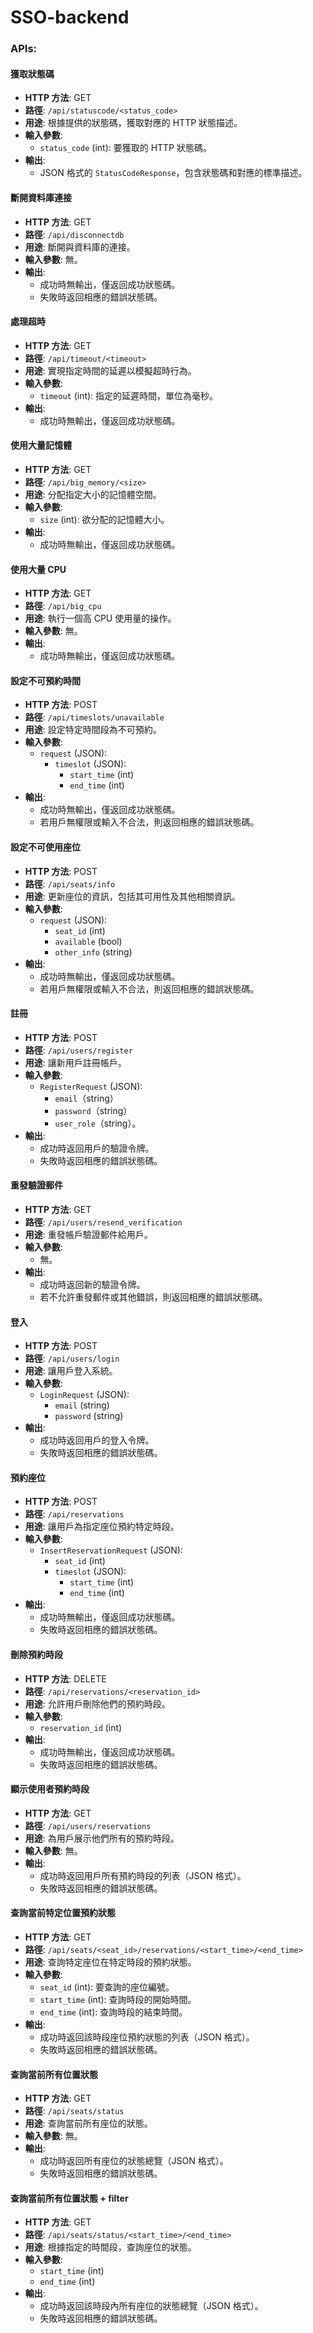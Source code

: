 # SSO-backend

### APIs:

#### 獲取狀態碼

- **HTTP 方法**: GET
- **路徑**: `/api/statuscode/<status_code>`
- **用途**: 根據提供的狀態碼，獲取對應的 HTTP 狀態描述。
- **輸入參數**:
  - `status_code` (int): 要獲取的 HTTP 狀態碼。
- **輸出**:
  - JSON 格式的 `StatusCodeResponse`，包含狀態碼和對應的標準描述。

#### 斷開資料庫連接

- **HTTP 方法**: GET
- **路徑**: `/api/disconnectdb`
- **用途**: 斷開與資料庫的連接。
- **輸入參數**: 無。
- **輸出**:
  - 成功時無輸出，僅返回成功狀態碼。
  - 失敗時返回相應的錯誤狀態碼。

#### 處理超時

- **HTTP 方法**: GET
- **路徑**: `/api/timeout/<timeout>`
- **用途**: 實現指定時間的延遲以模擬超時行為。
- **輸入參數**:
  - `timeout` (int): 指定的延遲時間，單位為毫秒。
- **輸出**:
  - 成功時無輸出，僅返回成功狀態碼。

#### 使用大量記憶體

- **HTTP 方法**: GET
- **路徑**: `/api/big_memory/<size>`
- **用途**: 分配指定大小的記憶體空間。
- **輸入參數**:
  - `size` (int): 欲分配的記憶體大小。
- **輸出**:
  - 成功時無輸出，僅返回成功狀態碼。

#### 使用大量 CPU

- **HTTP 方法**: GET
- **路徑**: `/api/big_cpu`
- **用途**: 執行一個高 CPU 使用量的操作。
- **輸入參數**: 無。
- **輸出**:
  - 成功時無輸出，僅返回成功狀態碼。

#### 設定不可預約時間

- **HTTP 方法**: POST
- **路徑**: `/api/timeslots/unavailable`
- **用途**: 設定特定時間段為不可預約。
- **輸入參數**:
  - `request` (JSON):
    - `timeslot` (JSON):
      - `start_time` (int)
      - `end_time` (int)
- **輸出**:
  - 成功時無輸出，僅返回成功狀態碼。
  - 若用戶無權限或輸入不合法，則返回相應的錯誤狀態碼。

#### 設定不可使用座位

- **HTTP 方法**: POST
- **路徑**: `/api/seats/info`
- **用途**: 更新座位的資訊，包括其可用性及其他相關資訊。
- **輸入參數**:
  - `request` (JSON):
    - `seat_id` (int)
    - `available` (bool)
    - `other_info` (string)
- **輸出**:
  - 成功時無輸出，僅返回成功狀態碼。
  - 若用戶無權限或輸入不合法，則返回相應的錯誤狀態碼。

#### 註冊

- **HTTP 方法**: POST
- **路徑**: `/api/users/register`
- **用途**: 讓新用戶註冊帳戶。
- **輸入參數**:
  - `RegisterRequest` (JSON):
    - `email`（string）
    - `password`（string）
    - `user_role`（string）。
- **輸出**:
  - 成功時返回用戶的驗證令牌。
  - 失敗時返回相應的錯誤狀態碼。

#### 重發驗證郵件

- **HTTP 方法**: GET
- **路徑**: `/api/users/resend_verification`
- **用途**: 重發帳戶驗證郵件給用戶。
- **輸入參數**:
  - 無。
- **輸出**:
  - 成功時返回新的驗證令牌。
  - 若不允許重發郵件或其他錯誤，則返回相應的錯誤狀態碼。

#### 登入

- **HTTP 方法**: POST
- **路徑**: `/api/users/login`
- **用途**: 讓用戶登入系統。
- **輸入參數**:
  - `LoginRequest` (JSON):
    - `email` (string)
    - `password` (string)
- **輸出**:
  - 成功時返回用戶的登入令牌。
  - 失敗時返回相應的錯誤狀態碼。

#### 預約座位

- **HTTP 方法**: POST
- **路徑**: `/api/reservations`
- **用途**: 讓用戶為指定座位預約特定時段。
- **輸入參數**:
  - `InsertReservationRequest` (JSON):
    - `seat_id` (int)
    - `timeslot` (JSON):
      - `start_time` (int)
      - `end_time` (int)
- **輸出**:
  - 成功時無輸出，僅返回成功狀態碼。
  - 失敗時返回相應的錯誤狀態碼。

#### 刪除預約時段

- **HTTP 方法**: DELETE
- **路徑**: `/api/reservations/<reservation_id>`
- **用途**: 允許用戶刪除他們的預約時段。
- **輸入參數**:
  - `reservation_id` (int)
- **輸出**:
  - 成功時無輸出，僅返回成功狀態碼。
  - 失敗時返回相應的錯誤狀態碼。

#### 顯示使用者預約時段

- **HTTP 方法**: GET
- **路徑**: `/api/users/reservations`
- **用途**: 為用戶展示他們所有的預約時段。
- **輸入參數**: 無。
- **輸出**:
  - 成功時返回用戶所有預約時段的列表（JSON 格式）。
  - 失敗時返回相應的錯誤狀態碼。

#### 查詢當前特定位置預約狀態

- **HTTP 方法**: GET
- **路徑**: `/api/seats/<seat_id>/reservations/<start_time>/<end_time>`
- **用途**: 查詢特定座位在特定時段的預約狀態。
- **輸入參數**:
  - `seat_id` (int): 要查詢的座位編號。
  - `start_time` (int): 查詢時段的開始時間。
  - `end_time` (int): 查詢時段的結束時間。
- **輸出**:
  - 成功時返回該時段座位預約狀態的列表（JSON 格式）。
  - 失敗時返回相應的錯誤狀態碼。

#### 查詢當前所有位置狀態

- **HTTP 方法**: GET
- **路徑**: `/api/seats/status`
- **用途**: 查詢當前所有座位的狀態。
- **輸入參數**: 無。
- **輸出**:
  - 成功時返回所有座位的狀態總覽（JSON 格式）。
  - 失敗時返回相應的錯誤狀態碼。

#### 查詢當前所有位置狀態 + filter

- **HTTP 方法**: GET
- **路徑**: `/api/seats/status/<start_time>/<end_time>`
- **用途**: 根據指定的時間段，查詢座位的狀態。
- **輸入參數**:
  - `start_time` (int)
  - `end_time` (int)
- **輸出**:
  - 成功時返回該時段內所有座位的狀態總覽（JSON 格式）。
  - 失敗時返回相應的錯誤狀態碼。
